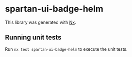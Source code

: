 # spartan-ui-badge-helm

This library was generated with [Nx](https://nx.dev).


## Running unit tests

Run `nx test spartan-ui-badge-helm` to execute the unit tests.

